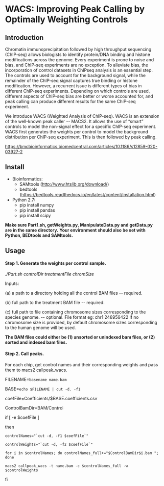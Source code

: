# WACS: Improving Peak Calling by Optimally Weighting Controls

## Introduction 
Chromatin immunoprecipitation followed by high throughput sequencing (ChIP-seq) allows biologists to identify protein/DNA binding
and histone modifications across the genome. 
Every experiment is prone to noise and bias, and ChIP-seq experiments are no exception. To alleviate bias, the incorporation of control 
datasets in ChIPseq analysis is an essential step. The controls are used to account for the background signal, while the
remainder of the ChIP-seq signal captures true binding or histone modification. However, a recurrent issue is different types of bias 
in different ChIP-seq experiments. Depending on which controls are used, different aspects of ChIP-seq bias are better or worse accounted for, 
and peak calling can produce different results for the same ChIP-seq experiment. 

We introduce WACS (Weighted Analysis of ChIP-seq). WACS is an extension of the well-known peak caller -- MACS2. It allows the use of “smart” controls to model the non-signal effect for 
a specific ChIP-seq experiment. WACS first generates the weights per control to model the background distribution per ChIP-seq experiment. 
This is then followed by peak calling.

https://bmcbioinformatics.biomedcentral.com/articles/10.1186/s12859-020-03927-2


## Install

- Bioinformatics:
	- SAMtools (http://www.htslib.org/download/)
	- bedtools (https://bedtools.readthedocs.io/en/latest/content/installation.html)
- Python 2.7:
	- pip install numpy 
	- pip install pandas
	- pip install scipy
	
**Make sure Part1.sh, getWeights.py, ManipulateData.py and getData.py are in the same directory.**
**Your environment should also be set with Python, BEDtools and SAMtools.**
	
## Usage
#### Step 1. Generate the weights per control sample.

*./Part.sh controlDir treatmentFile chromSize*

Inputs:

(a) a path to a directory holding all the control BAM files -- required.

(b) full path to the treatment BAM file -- required.

(c) full path to file containing chromosome sizes corresponding to the species genome.  -- optional.
File format eg:
chr1	248956422
If no chromosome size is provided, by default chromosome sizes corresponding to the human genome will be used. 

**The BAM files could either be (1) unsorted or unindexed bam files, or (2) sorted and indexed bam files.**

#### Step 2. Call peaks.

For each chip, get control names and their corresponding weights and pass them to macs2 callpeak_wacs. 

FILENAME=`basename name.bam`

BASE=`echo $FILENAME | cut -d. -f1`

coefFile=Coefficients/$BASE.coefficients.csv

ControlBamDir=BAM/Control

if [ -e $coefFile ]

then
	
	controlNames="`cut -d, -f1 $coefFile`"
	
	controlWeights="`cut -d, -f2 $coefFile`"

	for i in $controlNames; do controlNames_full+="$ControlBamDir$i.bam "; done

	macs2 callpeak_wacs -t name.bam -c $controlNames_full -w $controlWeights
fi 
